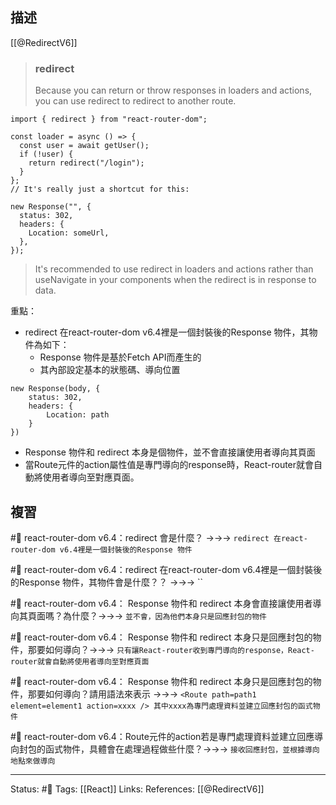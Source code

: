 ## 描述
[[@RedirectV6]]

> ### redirect
 > Because you can return or throw responses in loaders and actions, you can use redirect to redirect to another route.


```
import { redirect } from "react-router-dom";

const loader = async () => {
  const user = await getUser();
  if (!user) {
    return redirect("/login");
  }
};
// It's really just a shortcut for this:

new Response("", {
  status: 302,
  headers: {
    Location: someUrl,
  },
});
```

> It's recommended to use redirect in loaders and actions rather than useNavigate in your components when the redirect is in response to data.


重點：
- redirect 在react-router-dom v6.4裡是一個封裝後的Response 物件，其物件為如下：
	- Response 物件是基於Fetch API而產生的
	- 其內部設定基本的狀態碼、導向位置
```
new Response(body, {
	status: 302,
	headers: {
	    Location: path
	}
})
```
- Response 物件和 redirect 本身是個物件，並不會直接讓使用者導向其頁面
- 當Route元件的action屬性值是專門導向的response時，React-router就會自動將使用者導向至對應頁面。

## 複習

#🧠 react-router-dom v6.4：redirect 會是什麼？  ->->-> `redirect 在react-router-dom v6.4裡是一個封裝後的Response 物件`
<!--SR:!2022-12-23,7,250-->

#🧠 react-router-dom v6.4：redirect 在react-router-dom v6.4裡是一個封裝後的Response 物件，其物件會是什麼？？ ->->-> ``
<!--SR:!2022-12-22,6,250-->

#🧠 react-router-dom v6.4： Response 物件和 redirect 本身會直接讓使用者導向其頁面嗎？為什麼？->->-> `並不會，因為他們本身只是回應封包的物件`
<!--SR:!2022-12-26,10,250-->

#🧠 react-router-dom v6.4： Response 物件和 redirect 本身只是回應封包的物件，那要如何導向？->->-> `只有讓React-router收到專門導向的response，React-router就會自動將使用者導向至對應頁面`
<!--SR:!2022-12-26,10,250-->

#🧠 react-router-dom v6.4： Response 物件和 redirect 本身只是回應封包的物件，那要如何導向？請用語法來表示 ->->-> `<Route path=path1 element=element1 action=xxxx /> 其中xxxx為專門處理資料並建立回應封包的函式物件`
<!--SR:!2022-12-26,10,250-->

#🧠  react-router-dom v6.4：Route元件的action若是專門處理資料並建立回應導向封包的函式物件，具體會在處理過程做些什麼？->->-> `接收回應封包，並根據導向地點來做導向`
<!--SR:!2022-12-24,8,250-->




---
Status: #🌱 
Tags:
[[React]]
Links:
References:
[[@RedirectV6]]
